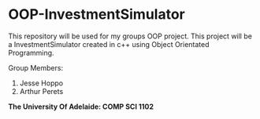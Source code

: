 # OOP-InvestmentSimulator
This repository will be used for my groups OOP project. This project will be a InvestmentSimulator created in c++ using Object Orientated Programming. 

Group Members:
1. Jesse Hoppo
2. Arthur Perets

**The University Of Adelaide: COMP SCI 1102**
